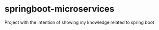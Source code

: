 # springboot-microservices
Project with the intention of showing my knowledge related to spring boot
